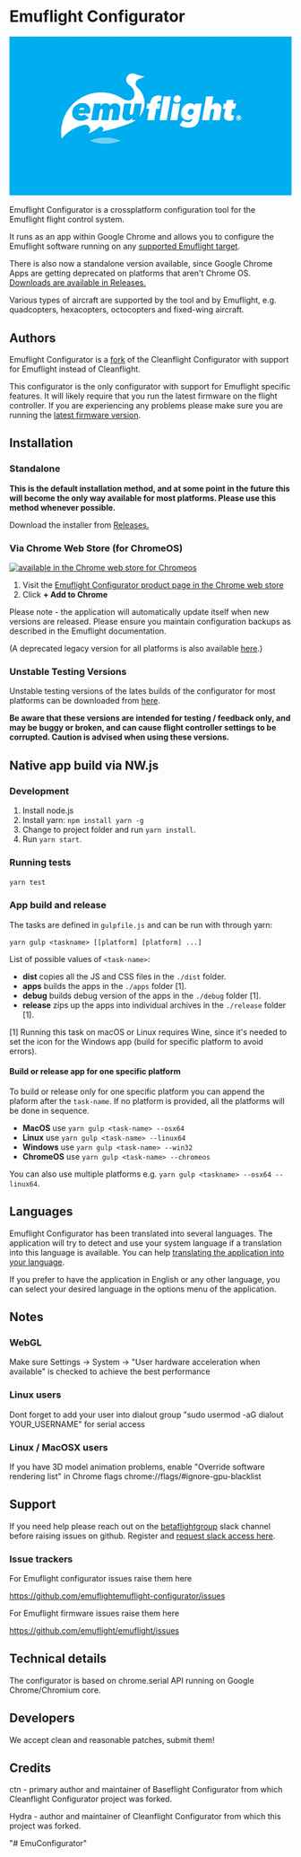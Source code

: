 # Emuflight Configurator

![Emuflight](.github/EmuFlight.png)


Emuflight Configurator is a crossplatform configuration tool for the Emuflight flight control system.

It runs as an app within Google Chrome and allows you to configure the Emuflight software running on any [supported Emuflight target](https://github.com/emuflight/emuflight/tree/master/src/main/target).

There is also now a standalone version available, since Google Chrome Apps are getting deprecated on platforms that aren't Chrome OS. [Downloads are available in Releases.](https://github.com/emuflight/EmuConfigurator/releases)

Various types of aircraft are supported by the tool and by Emuflight, e.g. quadcopters, hexacopters, octocopters and fixed-wing aircraft.

## Authors

Emuflight Configurator is a [fork](#credits) of the Cleanflight Configurator with support for Emuflight instead of Cleanflight.

This configurator is the only configurator with support for Emuflight specific features. It will likely require that you run the latest firmware on the flight controller.
If you are experiencing any problems please make sure you are running the [latest firmware version](https://github.com/emuflight/EmuFlight-Butter-Varient/releases/).

## Installation

### Standalone

**This is the default installation method, and at some point in the future this will become the only way available for most platforms. Please use this method whenever possible.**

Download the installer from [Releases.](https://github.com/emuflight/EmuConfigurator/releases)

### Via Chrome Web Store (for ChromeOS)

[![available in the Chrome web store for Chromeos](https://developer.chrome.com/webstore/images/ChromeWebStore_Badge_v2_206x58.png)](https://chrome.google.com/webstore/detail/dlgclabibdhkfnbkajgkplmkpndajfom)

1. Visit the [Emuflight Configurator product page in the Chrome web store](https://chrome.google.com/webstore/detail/dlgclabibdhkfnbkajgkplmkpndajfom)
2. Click **+ Add to Chrome**

Please note - the application will automatically update itself when new versions are released.  Please ensure you maintain configuration backups as described in the Emuflight documentation.

(A deprecated legacy version for all platforms is also available [here](https://chrome.google.com/webstore/detail/emuflight-configurator/kdaghagfopacdngbohiknlhcocjccjao).)

### Unstable Testing Versions

Unstable testing versions of the lates builds of the configurator for most platforms can be downloaded from [here](https://ci.betaflight.tech/job/BetaFlight_Configurator/).

**Be aware that these versions are intended for testing / feedback only, and may be buggy or broken, and can cause flight controller settings to be corrupted. Caution is advised when using these versions.**

## Native app build via NW.js

### Development

1. Install node.js
2. Install yarn: `npm install yarn -g`
3. Change to project folder and run `yarn install`.
4. Run `yarn start`.

### Running tests

`yarn test`

### App build and release

The tasks are defined in `gulpfile.js` and can be run with through yarn:
```
yarn gulp <taskname> [[platform] [platform] ...]
```

List of possible values of `<task-name>`:
* **dist** copies all the JS and CSS files in the `./dist` folder.
* **apps** builds the apps in the `./apps` folder [1].
* **debug** builds debug version of the apps in the `./debug` folder [1].
* **release** zips up the apps into individual archives in the `./release` folder [1]. 

[1] Running this task on macOS or Linux requires Wine, since it's needed to set the icon for the Windows app (build for specific platform to avoid errors).

#### Build or release app for one specific platform
To build or release only for one specific platform you can append the plaform after the `task-name`.
If no platform is provided, all the platforms will be done in sequence.

* **MacOS** use `yarn gulp <task-name> --osx64`
* **Linux** use `yarn gulp <task-name> --linux64`
* **Windows** use `yarn gulp <task-name> --win32`
* **ChromeOS** use `yarn gulp <task-name> --chromeos`

You can also use multiple platforms e.g. `yarn gulp <taskname> --osx64 --linux64`.

## Languages

Emuflight Configurator has been translated into several languages. The application will try to detect and use your system language if a translation into this language is available. You can help [translating the application into your language](https://crowdin.com/project/emuflight-configurator).

If you prefer to have the application in English or any other language, you can select your desired language in the options menu of the application.

## Notes

### WebGL

Make sure Settings -> System -> "User hardware acceleration when available" is checked to achieve the best performance

### Linux users

Dont forget to add your user into dialout group "sudo usermod -aG dialout YOUR_USERNAME" for serial access

### Linux / MacOSX users

If you have 3D model animation problems, enable "Override software rendering list" in Chrome flags chrome://flags/#ignore-gpu-blacklist

## Support

If you need help please reach out on the [betaflightgroup](https://betaflightgroup.slack.com) slack channel before raising issues on github. Register and [request slack access here](https://slack.betaflight.com).

### Issue trackers

For Emuflight configurator issues raise them here

https://github.com/emuflightemuflight-configurator/issues

For Emuflight firmware issues raise them here

https://github.com/emuflight/emuflight/issues

## Technical details

The configurator is based on chrome.serial API running on Google Chrome/Chromium core.

## Developers

We accept clean and reasonable patches, submit them!

## Credits

ctn - primary author and maintainer of Baseflight Configurator from which Cleanflight Configurator project was forked.

Hydra -  author and maintainer of Cleanflight Configurator from which this project was forked.

"# EmuConfigurator" 
